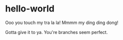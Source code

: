 # hello-world


Ooo you touch my tra la la! Mmmm my ding ding dong!

Gotta give it to ya. You're branches seem perfect.
